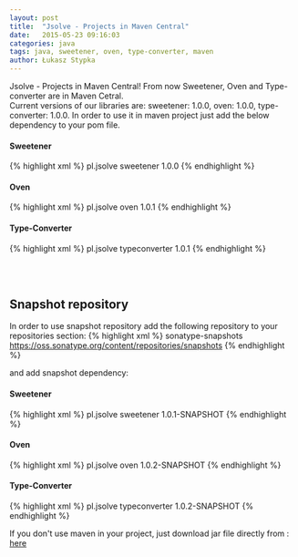 ```yaml
---
layout: post
title:  "Jsolve - Projects in Maven Central"
date:   2015-05-23 09:16:03
categories: java
tags: java, sweetener, oven, type-converter, maven
author: Łukasz Stypka
---
```

Jsolve - Projects in Maven Central! From now Sweetener, Oven and Type-converter are in Maven Cetral.  
Current versions of our libraries are: sweetener: 1.0.0, oven: 1.0.0, type-converter: 1.0.0. In order to use it in maven project just add the below dependency to your pom file.

#### Sweetener
{% highlight xml %}
<dependency>
    <groupId>pl.jsolve</groupId>
    <artifactId>sweetener</artifactId>
    <version>1.0.0</version>
</dependency>
{% endhighlight %}
<br />

#### Oven
{% highlight xml %}
<dependency>
    <groupId>pl.jsolve</groupId>
    <artifactId>oven</artifactId>
    <version>1.0.1</version>
</dependency>
{% endhighlight %}
<br />

#### Type-Converter
{% highlight xml %}
<dependency>
    <groupId>pl.jsolve</groupId>
    <artifactId>typeconverter</artifactId>
    <version>1.0.1</version>
</dependency>
{% endhighlight %}

<br />
<br />

## Snapshot repository

In order to use snapshot repository add the following repository to your repositories section:
{% highlight xml %}
<repositories>
    <repository>
        <id>sonatype-snapshots</id>
        <url>https://oss.sonatype.org/content/repositories/snapshots</url>
    </repository>
</repositories>
{% endhighlight %}

and add snapshot dependency:

#### Sweetener
{% highlight xml %}
<dependency>
    <groupId>pl.jsolve</groupId>
    <artifactId>sweetener</artifactId>
    <version>1.0.1-SNAPSHOT</version>
</dependency>
{% endhighlight %}
<br />

#### Oven
{% highlight xml %}
<dependency>
    <groupId>pl.jsolve</groupId>
    <artifactId>oven</artifactId>
    <version>1.0.2-SNAPSHOT</version>
</dependency>
{% endhighlight %}
<br />

#### Type-Converter
{% highlight xml %}
<dependency>
    <groupId>pl.jsolve</groupId>
    <artifactId>typeconverter</artifactId>
    <version>1.0.2-SNAPSHOT</version>
</dependency>
{% endhighlight %}

If you don't use maven in your project, just download jar file directly from : <a href="https://search.maven.org/#browse%7C825784231">here</a>
